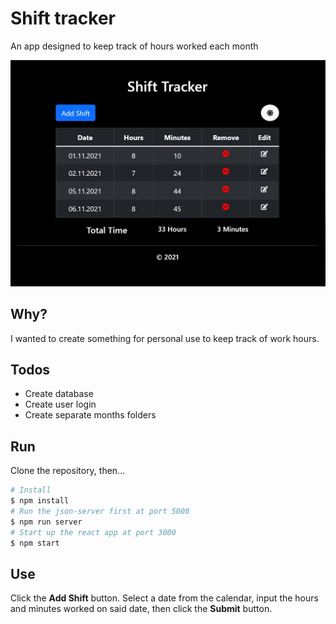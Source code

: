 # Shift tracker
An app designed to keep track of hours worked each month

![App Screenshot](./public/screenshot.jpg)

## Why?
I wanted to create something for personal use to keep track of work hours.

## Todos
- Create database
- Create user login
- Create separate months folders

## Run
Clone the repository, then...
```bash
# Install
$ npm install
# Run the json-server first at port 5000
$ npm run server
# Start up the react app at port 3000
$ npm start
```

## Use
Click the **Add Shift** button.
Select a date from the calendar, input the hours and minutes worked on said date, then click the **Submit** button.